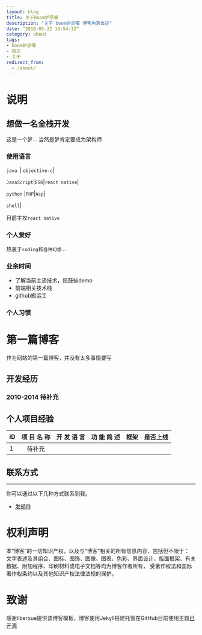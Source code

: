 ```yaml
---
layout: blog
title: 关于boom妒忌噶
description: "关于 boom妒忌噶 博客角落自述"
date: ”2018-05-22 14:54:12“
category: about
tags: 
- boom妒忌噶
- 简述
- 关于
redirect_from:
  - /about/
---
```


# 说明

## 想做一名全栈开发

这是一个梦... 当然是梦肯定要成为架构师

### 使用语言

``java ``| ``objective-c``|

``JavaScript``|``ES6``|``react native``| 
 
``python``  |``PHP``|``Asp``|

``shell``|
 

 目前主攻``react native``
  
### 个人爱好

 热衷于``coding``和``各种幻想``...
 
### 业余时间

- 了解当前主流技术，捣鼓些demo
- 前端相关技术栈
- github搬运工

### 个人习惯
 

  
 
# 第一篇博客
 
作为网站的第一篇博客，并没有太多事情要写

 
 
## 开发经历

### 2010-2014 待补充





## 个人项目经验

ID|项 目 名 称| 开 发 语 言| 功 能 简 述| 框架| 是否上线|
|:--------|:-------:|:-------:|:-------:|:-------:|-------:|
1|待补充||||





## 联系方式
******
 
你可以通过以下几种方式联系到我。
 
* [发邮件](mailto:zhangjinbo619@gmail.com)

# 权利声明
 
本“博客”的一切知识产权，以及与"博客"相关的所有信息内容，包括但不限于： 文字表述及其组合、图标、图饰、图像、图表、色彩、界面设计、版面框架、有关数据、附加程序、印刷材料或电子文档等均为博客作者所有， 受著作权法和国际著作权条约以及其他知识产权法律法规的保护。

# 致谢
  
感谢liberxue提供该博客模板，博客使用Jekyll搭建托管在GitHub目前使用主题[已开源](https://github.com/Liberxue/liberxue.github.io)